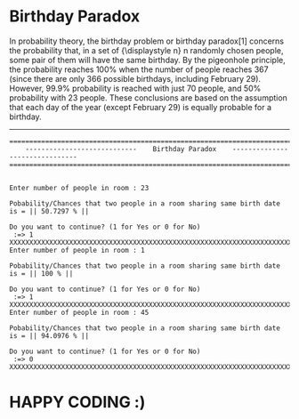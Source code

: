 # Birthday Paradox

In probability theory, the birthday problem or birthday paradox[1] concerns the probability that, in a set of {\displaystyle n} n randomly 
chosen people, some pair of them will have the same birthday. By the pigeonhole principle, the probability reaches 100% when the number of 
people reaches 367 (since there are only 366 possible birthdays, including February 29). However, 99.9% probability is reached with just 70
people, and 50% probability with 23 people. 
These conclusions are based on the assumption that each day of the year (except February 29) is equally probable for a birthday.



---------------------------------------------------------------------------------------------------
```
============================================================================================
    ----------------------------    Birthday Paradox    -------------------------------
============================================================================================


Enter number of people in room : 23

Pobability/Chances that two people in a room sharing same birth date is = || 50.7297 % ||

Do you want to continue? (1 for Yes or 0 for No)
 :=> 1
XXXXXXXXXXXXXXXXXXXXXXXXXXXXXXXXXXXXXXXXXXXXXXXXXXXXXXXXXXXXXXXXXXXXXXXXXXXXXXXXXXXXXXXXXXX
Enter number of people in room : 1

Pobability/Chances that two people in a room sharing same birth date is = || 100 % ||

Do you want to continue? (1 for Yes or 0 for No)
 :=> 1
XXXXXXXXXXXXXXXXXXXXXXXXXXXXXXXXXXXXXXXXXXXXXXXXXXXXXXXXXXXXXXXXXXXXXXXXXXXXXXXXXXXXXXXXXXX
Enter number of people in room : 45

Pobability/Chances that two people in a room sharing same birth date is = || 94.0976 % ||

Do you want to continue? (1 for Yes or 0 for No)
 :=> 0
XXXXXXXXXXXXXXXXXXXXXXXXXXXXXXXXXXXXXXXXXXXXXXXXXXXXXXXXXXXXXXXXXXXXXXXXXXXXXXXXXXXXXXXXXXX
```

# HAPPY CODING :)
